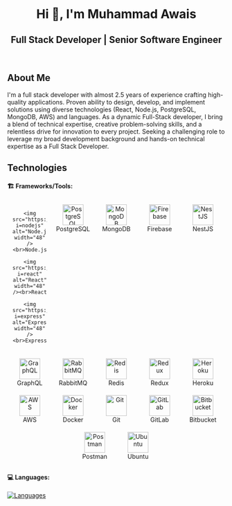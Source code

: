<h1 align="center">Hi 👋, I'm Muhammad Awais</h1>

<div align="center">

## Full Stack Developer | Senior Software Engineer

</div>

<br/>

## About Me

<p>
   I'm a full stack developer with almost 2.5 years of experience crafting high-quality applications. Proven ability to design, develop, and implement solutions using diverse technologies (React, Node.js, PostgreSQL, MongoDB, AWS) and languages.
   As a dynamic Full-Stack developer, I bring a blend of technical expertise, creative problem-solving skills, and a relentless drive for innovation to every project.
   Seeking a challenging role to leverage my broad development background and hands-on technical expertise as a Full Stack Developer.
</p>

## Technologies

#### 🏗️ Frameworks/Tools:

<div style="display: flex; flex-wrap: wrap; justify-content: center;">
  <div style="text-align: center; margin: 10px; width: 80px;">
    
    <img src="https://skillicons.dev/icons?i=nodejs" alt="Node.js" width="48" /><br>Node.js

    <img src="https://skillicons.dev/icons?i=react" alt="React" width="48" /><br>React

    <img src="https://skillicons.dev/icons?i=express" alt="Express" width="48" /><br>Express

  </div>
  <div style="text-align: center; margin: 10px; width: 80px;">
    <img src="https://skillicons.dev/icons?i=postgresql" alt="PostgreSQL" width="48" /><br>PostgreSQL
  </div>
  <div style="text-align: center; margin: 10px; width: 80px;">
    <img src="https://skillicons.dev/icons?i=mongodb" alt="MongoDB" width="48" /><br>MongoDB
  </div>
  <div style="text-align: center; margin: 10px; width: 80px;">
    <img src="https://skillicons.dev/icons?i=firebase" alt="Firebase" width="48" /><br>Firebase
  </div>
  <div style="text-align: center; margin: 10px; width: 80px;">
    <img src="https://skillicons.dev/icons?i=nestjs" alt="NestJS" width="48" /><br>NestJS
  </div>
  <div style="text-align: center; margin: 10px; width: 80px;">
    <img src="https://skillicons.dev/icons?i=graphql" alt="GraphQL" width="48" /><br>GraphQL
  </div>
  <div style="text-align: center; margin: 10px; width: 80px;">
    <img src="https://skillicons.dev/icons?i=rabbitmq" alt="RabbitMQ" width="48" /><br>RabbitMQ
  </div>
  <div style="text-align: center; margin: 10px; width: 80px;">
    <img src="https://skillicons.dev/icons?i=redis" alt="Redis" width="48" /><br>Redis
  </div>
  <div style="text-align: center; margin: 10px; width: 80px;">
    <img src="https://skillicons.dev/icons?i=redux" alt="Redux" width="48" /><br>Redux
  </div>
  <div style="text-align: center; margin: 10px; width: 80px;">
    <img src="https://skillicons.dev/icons?i=heroku" alt="Heroku" width="48" /><br>Heroku
  </div>
  <div style="text-align: center; margin: 10px; width: 80px;">
    <img src="https://skillicons.dev/icons?i=aws" alt="AWS" width="48" /><br>AWS
  </div>
  <div style="text-align: center; margin: 10px; width: 80px;">
    <img src="https://skillicons.dev/icons?i=docker" alt="Docker" width="48" /><br>Docker
  </div>
  <div style="text-align: center; margin: 10px; width: 80px;">
    <img src="https://skillicons.dev/icons?i=git" alt="Git" width="48" /><br>Git
  </div>
  <div style="text-align: center; margin: 10px; width: 80px;">
    <img src="https://skillicons.dev/icons?i=gitlab" alt="GitLab" width="48" /><br>GitLab
  </div>
  <div style="text-align: center; margin: 10px; width: 80px;">
    <img src="https://skillicons.dev/icons?i=bitbucket" alt="Bitbucket" width="48" /><br>Bitbucket
  </div>
  <div style="text-align: center; margin: 10px; width: 80px;">
    <img src="https://skillicons.dev/icons?i=postman" alt="Postman" width="48" /><br>Postman
  </div>
  <div style="text-align: center; margin: 10px; width: 80px;">
    <img src="https://skillicons.dev/icons?i=ubuntu" alt="Ubuntu" width="48" /><br>Ubuntu
  </div>
</div>

#### 💻 Languages:

[![Languages](https://skillicons.dev/icons?i=js,ts,html,css,scss)](#)
